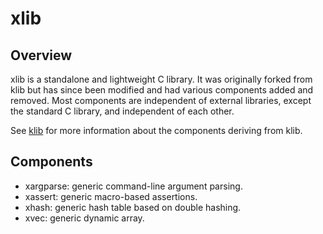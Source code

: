 # xlib

## Overview

xlib is a standalone and lightweight C library. It was originally forked from
klib but has since been modified and had various components added and removed.
Most components are independent of external libraries, except the standard C
library, and independent of each other.

See [klib](https://github.com/attractivechaos/klib) for more information about
the components deriving from klib.

## Components

* xargparse: generic command-line argument parsing.
* xassert: generic macro-based assertions.
* xhash: generic hash table based on double hashing.
* xvec: generic dynamic array.
